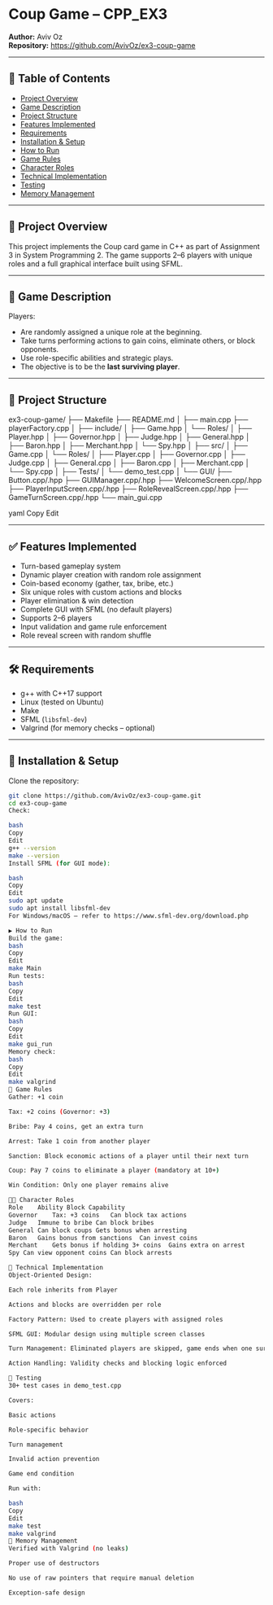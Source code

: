 # Coup Game – CPP_EX3  
**Author:** Aviv Oz  
**Repository:** https://github.com/AvivOz/ex3-coup-game  

---

## 📑 Table of Contents  
- [Project Overview](#project-overview)  
- [Game Description](#game-description)  
- [Project Structure](#project-structure)  
- [Features Implemented](#features-implemented)  
- [Requirements](#requirements)  
- [Installation & Setup](#installation--setup)  
- [How to Run](#how-to-run)  
- [Game Rules](#game-rules)  
- [Character Roles](#character-roles)  
- [Technical Implementation](#technical-implementation)  
- [Testing](#testing)  
- [Memory Management](#memory-management)  

---

## 🧩 Project Overview  
This project implements the Coup card game in C++ as part of Assignment 3 in System Programming 2. The game supports 2–6 players with unique roles and a full graphical interface built using SFML.

---

## 🎲 Game Description  
Players:
- Are randomly assigned a unique role at the beginning.
- Take turns performing actions to gain coins, eliminate others, or block opponents.
- Use role-specific abilities and strategic plays.
- The objective is to be the **last surviving player**.

---

## 📁 Project Structure  

ex3-coup-game/
├── Makefile
├── README.md
│
├── main.cpp
├── playerFactory.cpp
│
├── include/
│ ├── Game.hpp
│ └── Roles/
│ ├── Player.hpp
│ ├── Governor.hpp
│ ├── Judge.hpp
│ ├── General.hpp
│ ├── Baron.hpp
│ ├── Merchant.hpp
│ └── Spy.hpp
│
├── src/
│ ├── Game.cpp
│ └── Roles/
│ ├── Player.cpp
│ ├── Governor.cpp
│ ├── Judge.cpp
│ ├── General.cpp
│ ├── Baron.cpp
│ ├── Merchant.cpp
│ └── Spy.cpp
│
├── Tests/
│ └── demo_test.cpp
│
└── GUI/
├── Button.cpp/.hpp
├── GUIManager.cpp/.hpp
├── WelcomeScreen.cpp/.hpp
├── PlayerInputScreen.cpp/.hpp
├── RoleRevealScreen.cpp/.hpp
├── GameTurnScreen.cpp/.hpp
└── main_gui.cpp

yaml
Copy
Edit

---

## ✅ Features Implemented  
- Turn-based gameplay system  
- Dynamic player creation with random role assignment  
- Coin-based economy (gather, tax, bribe, etc.)  
- Six unique roles with custom actions and blocks  
- Player elimination & win detection  
- Complete GUI with SFML (no default players)  
- Supports 2–6 players  
- Input validation and game rule enforcement  
- Role reveal screen with random shuffle  

---

## 🛠 Requirements  
- g++ with C++17 support  
- Linux (tested on Ubuntu)  
- Make  
- SFML (`libsfml-dev`)  
- Valgrind (for memory checks – optional)

---

## 🔧 Installation & Setup  

Clone the repository:
```bash
git clone https://github.com/AvivOz/ex3-coup-game.git
cd ex3-coup-game
Check:

bash
Copy
Edit
g++ --version
make --version
Install SFML (for GUI mode):

bash
Copy
Edit
sudo apt update
sudo apt install libsfml-dev
For Windows/macOS – refer to https://www.sfml-dev.org/download.php

▶️ How to Run
Build the game:
bash
Copy
Edit
make Main
Run tests:
bash
Copy
Edit
make test
Run GUI:
bash
Copy
Edit
make gui_run
Memory check:
bash
Copy
Edit
make valgrind
📜 Game Rules
Gather: +1 coin

Tax: +2 coins (Governor: +3)

Bribe: Pay 4 coins, get an extra turn

Arrest: Take 1 coin from another player

Sanction: Block economic actions of a player until their next turn

Coup: Pay 7 coins to eliminate a player (mandatory at 10+)

Win Condition: Only one player remains alive

🧑‍💼 Character Roles
Role	Ability	Block Capability
Governor	Tax: +3 coins	Can block tax actions
Judge	Immune to bribe	Can block bribes
General	Can block coups	Gets bonus when arresting
Baron	Gains bonus from sanctions	Can invest coins
Merchant	Gets bonus if holding 3+ coins	Gains extra on arrest
Spy	Can view opponent coins	Can block arrests

🧠 Technical Implementation
Object-Oriented Design:

Each role inherits from Player

Actions and blocks are overridden per role

Factory Pattern: Used to create players with assigned roles

SFML GUI: Modular design using multiple screen classes

Turn Management: Eliminated players are skipped, game ends when one survives

Action Handling: Validity checks and blocking logic enforced

🧪 Testing
30+ test cases in demo_test.cpp

Covers:

Basic actions

Role-specific behavior

Turn management

Invalid action prevention

Game end condition

Run with:

bash
Copy
Edit
make test
make valgrind
🧼 Memory Management
Verified with Valgrind (no leaks)

Proper use of destructors

No use of raw pointers that require manual deletion

Exception-safe design
